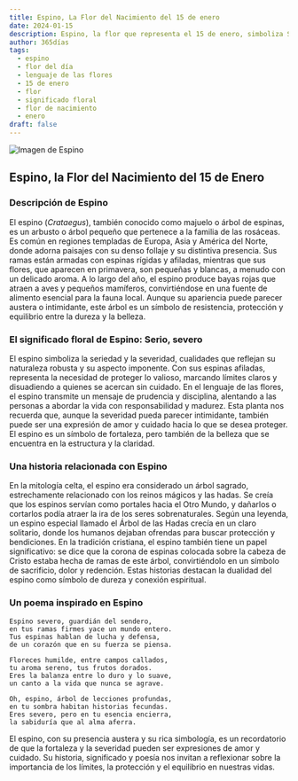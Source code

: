 ```yaml
---
title: Espino, La Flor del Nacimiento del 15 de enero
date: 2024-01-15
description: Espino, la flor que representa el 15 de enero, simboliza Serio, severo. Descubre su fascinante historia, significado en el lenguaje de las flores y una poesía que celebra su belleza.
author: 365días
tags:
  - espino
  - flor del día
  - lenguaje de las flores
  - 15 de enero
  - flor
  - significado floral
  - flor de nacimiento
  - enero
draft: false
---
```



![Imagen de Espino](https://cdn.pixabay.com/photo/2016/11/12/14/06/spur-1818848_1280.jpg#center)


## Espino, la Flor del Nacimiento del 15 de Enero

### Descripción de Espino

El espino (_Crataegus_), también conocido como majuelo o árbol de espinas, es un arbusto o árbol pequeño que pertenece a la familia de las rosáceas. Es común en regiones templadas de Europa, Asia y América del Norte, donde adorna paisajes con su denso follaje y su distintiva presencia. Sus ramas están armadas con espinas rígidas y afiladas, mientras que sus flores, que aparecen en primavera, son pequeñas y blancas, a menudo con un delicado aroma. A lo largo del año, el espino produce bayas rojas que atraen a aves y pequeños mamíferos, convirtiéndose en una fuente de alimento esencial para la fauna local. Aunque su apariencia puede parecer austera o intimidante, este árbol es un símbolo de resistencia, protección y equilibrio entre la dureza y la belleza.

### El significado floral de Espino: Serio, severo

El espino simboliza la seriedad y la severidad, cualidades que reflejan su naturaleza robusta y su aspecto imponente. Con sus espinas afiladas, representa la necesidad de proteger lo valioso, marcando límites claros y disuadiendo a quienes se acercan sin cuidado. En el lenguaje de las flores, el espino transmite un mensaje de prudencia y disciplina, alentando a las personas a abordar la vida con responsabilidad y madurez. Esta planta nos recuerda que, aunque la severidad pueda parecer intimidante, también puede ser una expresión de amor y cuidado hacia lo que se desea proteger. El espino es un símbolo de fortaleza, pero también de la belleza que se encuentra en la estructura y la claridad.

### Una historia relacionada con Espino

En la mitología celta, el espino era considerado un árbol sagrado, estrechamente relacionado con los reinos mágicos y las hadas. Se creía que los espinos servían como portales hacia el Otro Mundo, y dañarlos o cortarlos podía atraer la ira de los seres sobrenaturales. Según una leyenda, un espino especial llamado el Árbol de las Hadas crecía en un claro solitario, donde los humanos dejaban ofrendas para buscar protección y bendiciones. En la tradición cristiana, el espino también tiene un papel significativo: se dice que la corona de espinas colocada sobre la cabeza de Cristo estaba hecha de ramas de este árbol, convirtiéndolo en un símbolo de sacrificio, dolor y redención. Estas historias destacan la dualidad del espino como símbolo de dureza y conexión espiritual.

### Un poema inspirado en Espino

```
Espino severo, guardián del sendero,  
en tus ramas firmes yace un mundo entero.  
Tus espinas hablan de lucha y defensa,  
de un corazón que en su fuerza se piensa.  

Floreces humilde, entre campos callados,  
tu aroma sereno, tus frutos dorados.  
Eres la balanza entre lo duro y lo suave,  
un canto a la vida que nunca se agrave.  

Oh, espino, árbol de lecciones profundas,  
en tu sombra habitan historias fecundas.  
Eres severo, pero en tu esencia encierra,  
la sabiduría que al alma aferra.  
```

El espino, con su presencia austera y su rica simbología, es un recordatorio de que la fortaleza y la severidad pueden ser expresiones de amor y cuidado. Su historia, significado y poesía nos invitan a reflexionar sobre la importancia de los límites, la protección y el equilibrio en nuestras vidas.